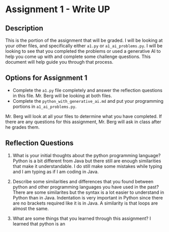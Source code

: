 # Assignment 1 - Write UP

## Description
This is the portion of the assignment that will be graded.  I will be looking at your other files, and specifically either `a1.py` or `a1_ai_problems.py`.  I will be looking to see that you completed the problems or used a generative AI to help you come up with and complete some challenge questions.  This document will help guide you through that process.

## Options for Assignment 1
- Complete the `a1.py` file completely and answer the reflection questions in this file.  Mr. Berg will be looking at both files.
- Complete the `python_with_generative_ai.md` and put your programming portions in `a1_ai_problems.py`.

Mr. Berg will look at all your files to determine what you have completed.  If there are any questions for this assignment, Mr. Berg will ask in class after he grades them.


## Reflection Questions

1. What is your initial thoughts about the python programming language?
Python is a bit different from Java but there still are enough similarities that make it understandable. I do still make some mistakes while typing and I am typing as if I am coding in Java.

2. Describe some similarities and differences that you found between python and other programming languages you have used in the past?
There are some similarites but the syntax is a lot easier to understand in Python than in Java. Indentation is very important in Python since there are no brackets required like it is in Java. A similarity is that loops are almost the same.

3. What are some things that you learned through this assignment?
I learned that python is an 